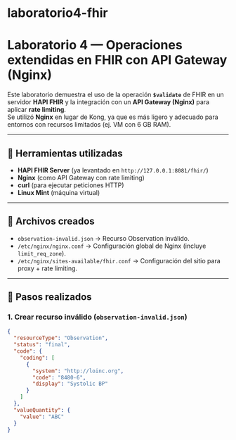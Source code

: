 # laboratorio4-fhir
# Laboratorio 4 — Operaciones extendidas en FHIR con API Gateway (Nginx)

Este laboratorio demuestra el uso de la operación **`$validate`** de FHIR en un servidor **HAPI FHIR** y la integración con un **API Gateway (Nginx)** para aplicar **rate limiting**.  
Se utilizó **Nginx** en lugar de Kong, ya que es más ligero y adecuado para entornos con recursos limitados (ej. VM con 6 GB RAM).

---

## 🔧 Herramientas utilizadas
- **HAPI FHIR Server** (ya levantado en `http://127.0.0.1:8081/fhir/`)  
- **Nginx** (como API Gateway con rate limiting)  
- **curl** (para ejecutar peticiones HTTP)  
- **Linux Mint** (máquina virtual)  

---

## 📂 Archivos creados
- `observation-invalid.json` → Recurso Observation inválido.  
- `/etc/nginx/nginx.conf` → Configuración global de Nginx (incluye `limit_req_zone`).  
- `/etc/nginx/sites-available/fhir.conf` → Configuración del sitio para proxy + rate limiting.  

---

## 📝 Pasos realizados

### 1. Crear recurso inválido (`observation-invalid.json`)
```json
{
  "resourceType": "Observation",
  "status": "final",
  "code": {
    "coding": [
      {
        "system": "http://loinc.org",
        "code": "8480-6",
        "display": "Systolic BP"
      }
    ]
  },
  "valueQuantity": {
    "value": "ABC"
  }
}

